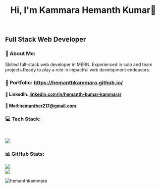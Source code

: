 <h1 align="center"> Hi, I'm Kammara Hemanth Kumar👋</h1> 
<br/>

<h2>Full Stack Web Developer</h2>

<h3>💫 About Me:</h3>
Skilled full-stack web developer in MERN. Experienced in solo and team projects.Ready to play a role in impactful web development endeavors.
<br/> 

### 💼 Portfolio:  <a href='https://hemanthkammara.github.io/'>https://hemanthkammara.github.io/</a>

####  🔗 LinkedIn: <a href="https://www.linkedin.com/in/hemanth-kumar-kammara/">linkedin.com/in/hemanth-kumar-kammara/</a>
####  📨 Mail:<a href="mailto:hemanthcr217@gmail.com">hemanthcr217@gmail.com</a>
      



### 💻 Tech Stack:
<br/>
<p align="left">
  <a href="https://skillicons.dev">
    <img src="https://skillicons.dev/icons?i=html,css,js,git,react,redux,nodejs,express,mongodb" />
  </a>
</p>


### 📊 GitHub Stats:

![](https://github-readme-stats.vercel.app/api/top-langs/?username=hemanthkammara&theme=transparent&hide_border=false&include_all_commits=false&count_private=false&layout=compact)<br/>
![](https://github-readme-stats.vercel.app/api?username=hemanthkammara&theme=transparent&hide_border=false&include_all_commits=false&count_private=false)<br/>
<p><img align="center" src="https://github-readme-streak-stats.herokuapp.com/?user=hemanthkammara&theme=transparent&" alt="hemanthkammara" /></p>




 
